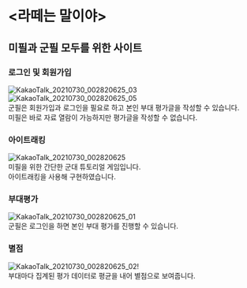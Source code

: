 
# <라떼는 말이야>

## 미필과 군필 모두를 위한 사이트

### 로그인 및 회원가입 

![KakaoTalk_20210730_002820625_03](https://user-images.githubusercontent.com/86708408/127521045-fd5b3ccd-8ecb-407d-b1e5-9d0e4888ed2e.png)
![KakaoTalk_20210730_002820625_05](https://user-images.githubusercontent.com/86708408/127521235-aee416a9-99bf-4c15-b1cc-0d5b062e24dd.png)    
군필은 회원가입과 로그인을 필요로 하고 본인 부대 평가글을 작성할 수 있습니다.  
미필은 바로 자료 열람이 가능하지만 평가글을 작성할 수 없습니다.
  


### 아이트래킹 
![KakaoTalk_20210730_002820625](https://user-images.githubusercontent.com/86708408/127520577-e7fcf331-e518-45ea-bfe8-1d92d6d7ed68.png)    
미필을 위한 간단한 군대 튜토리얼 게임입니다.  
아이트래킹을 사용해 구현하였습니다.
  

### 부대평가 
![KakaoTalk_20210730_002820625_01](https://user-images.githubusercontent.com/86708408/127520769-f7b28995-99d7-44f7-9101-a309f49319f4.png)    
군필은 로그인을 하면 본인 부대 평가를 진행할 수 있습니다.
  
### 별점
![KakaoTalk_20210730_002820625_02](https://user-images.githubusercontent.com/86708408/127520845-674a39df-da2d-4551-8f81-73255fdd20d4.png)!    
부대마다 집계된 평가 데이터로 평균을 내어 별점으로 보여줍니다.
